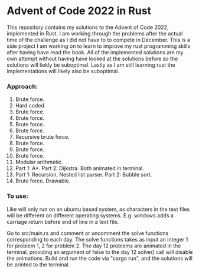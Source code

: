 # Advent of Code 2022 in Rust
This repository contains my solutions to the Advent of Code 2022, implemented in Rust. I am working through the problems after the actual time of the challenge as I did not have to to compete in December. This is a side project I am working on to learn to improve my rust programming skills after having have read the book. All of the implemented solutions are my own attempt without having have looked at the solutions before so the solutions will liekly be suboptimal. Lastly as I am still learning rust the implementations will likely also be suboptimal.

### Approach: 
1. Brute force.
2. Hard coded.
3. Brute force.
4. Brute force.
5. Brute force.
6. Brute force.
7. Recursive brute force.
8. Brute force.
9. Brute force.
10. Brute force.
11. Modular arithmetic.
12. Part 1: A*. Part 2: Dijkstra. Both animated in terminal.
13. Part 1: Recursion, Nested list parser. Part 2: Bubble sort. 
14. Brute force. Drawable.

### To use:
Like will only run on an ubuntu based system, as characters in the text files will be different on different operating systems. E.g. windows adds a carriage return before end of line in a text file.

Go to src/main.rs and comment or uncomment the solve functions corresponding to each day. The solve functions takes as input an integer 1 for problem 1, 2 for problem 2. The day 12 problems are animated in the terminal, providing an argument of false to the day 12 solve() call will disable the animations. Build and run the code via "cargo run", and the solutions will be printed to the terminal.